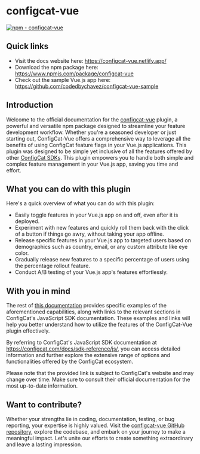# configcat-vue

[![npm - configcat-vue](https://img.shields.io/badge/npm-configcat--vue-green?logo=npm&logoColor=white)](https://www.npmjs.com/package/configcat-vue)

## Quick links

- Visit the docs website here: <https://configcat-vue.netlify.app/>
- Download the npm package here: <https://www.npmjs.com/package/configcat-vue>
- Check out the sample Vue.js app here: <https://github.com/codedbychavez/configcat-vue-sample>

## Introduction

Welcome to the official documentation for the [configcat-vue](https://www.npmjs.com/package/configcat-vue) plugin, a powerful and versatile npm package designed to streamline your feature development workflow. Whether you're a seasoned developer or just starting out, ConfigCat-Vue offers a comprehensive way to leverage all the benefits of using ConfigCat feature flags in your Vue.js applications. This plugin was designed to be simple yet inclusive of all the features offered by other [ConfigCat SDKs](https://configcat.com/docs/sdk-reference/overview/). This plugin empowers you to handle both simple and complex feature management in your Vue.js app, saving you time and effort.

## What you can do with this plugin

Here's a quick overview of what you can do with this plugin:

- Easily toggle features in your Vue.js app on and off, even after it is deployed.
- Experiment with new features and quickly roll them back with the click of a button if things go awry, without taking your app offline.
- Release specific features in your Vue.js app to targeted users based on demographics such as country, email, or any custom attribute like eye color.
- Gradually release new features to a specific percentage of users using the percentage rollout feature.
- Conduct A/B testing of your Vue.js app's features effortlessly.

## With you in mind

The rest of [this documentation](https://configcat-vue.netlify.app/guide/) provides specific examples of the aforementioned capabilities, along with links to the relevant sections in ConfigCat's JavaScript SDK documentation. These examples and links will help you better understand how to utilize the features of the ConfigCat-Vue plugin effectively.

By referring to ConfigCat's JavaScript SDK documentation at <https://configcat.com/docs/sdk-reference/js/>, you can access detailed information and further explore the extensive range of options and functionalities offered by the ConfigCat ecosystem.

Please note that the provided link is subject to ConfigCat's website and may change over time. Make sure to consult their official documentation for the most up-to-date information.

## Want to contribute?

Whether your strengths lie in coding, documentation, testing, or bug reporting, your expertise is highly valued. Visit the [configcat-vue GitHub repository](https://github.com/codedbychavez/configcat-vue), explore the codebase, and embark on your journey to make a meaningful impact. Let's unite our efforts to create something extraordinary and leave a lasting impression.
